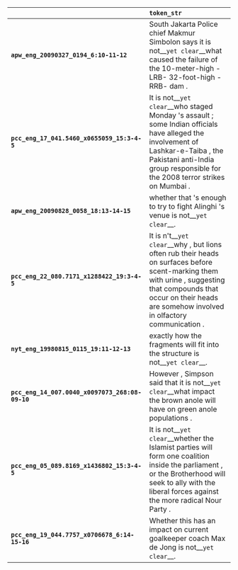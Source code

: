 |                                                 | `token_str`                                                                                                                                                                                                              |
|:------------------------------------------------|:-------------------------------------------------------------------------------------------------------------------------------------------------------------------------------------------------------------------------|
| **`apw_eng_20090327_0194_6:10-11-12`**          | South Jakarta Police chief Makmur Simbolon says it is not__``yet clear``__what caused the failure of the 10-meter-high -LRB- 32-foot-high -RRB- dam .                                                                    |
| **`pcc_eng_17_041.5460_x0655059_15:3-4-5`**     | It is not__``yet clear``__who staged Monday 's assault ; some Indian officials have alleged the involvement of Lashkar-e-Taiba , the Pakistani anti-India group responsible for the 2008 terror strikes on Mumbai .      |
| **`apw_eng_20090828_0058_18:13-14-15`**         | whether that 's enough to try to fight Alinghi 's venue is not__``yet clear``__.                                                                                                                                         |
| **`pcc_eng_22_080.7171_x1288422_19:3-4-5`**     | It is n't__``yet clear``__why , but lions often rub their heads on surfaces before scent-marking them with urine , suggesting that compounds that occur on their heads are somehow involved in olfactory communication . |
| **`nyt_eng_19980815_0115_19:11-12-13`**         | exactly how the fragments will fit into the structure is not__``yet clear``__.                                                                                                                                           |
| **`pcc_eng_14_007.0040_x0097073_268:08-09-10`** | However , Simpson said that it is not__``yet clear``__what impact the brown anole will have on green anole populations .                                                                                                 |
| **`pcc_eng_05_089.8169_x1436802_15:3-4-5`**     | It is not__``yet clear``__whether the Islamist parties will form one coalition inside the parliament , or the Brotherhood will seek to ally with the liberal forces against the more radical Nour Party .                |
| **`pcc_eng_19_044.7757_x0706678_6:14-15-16`**   | Whether this has an impact on current goalkeeper coach Max de Jong is not__``yet clear``__.                                                                                                                              |